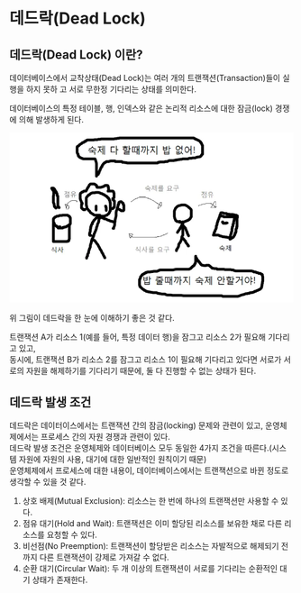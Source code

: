 # 데드락(Dead Lock)

## 데드락(Dead Lock) 이란?

데이터베이스에서 교착상태(Dead Lock)는 여러 개의 트랜잭션(Transaction)들이 실행을 하지 못하
고 서로 무한정 기다리는 상태를 의미한다. 

데이터베이스의 특정 테이블, 행, 인덱스와 같은 논리적 리소스에 대한 잠금(lock) 경쟁에 의해 발생하게 된다.

![image](../images/database-basic/Deadlock.png)

위 그림이 데드락을 한 눈에 이해하기 좋은 것 같다.

트랜잭션 A가 리소스 1(예를 들어, 특정 데이터 행)을 잠그고 리소스 2가 필요해 기다리고 있고,  
동시에, 트랜잭션 B가 리소스 2를 잠그고 리소스 1이 필요해 기다리고 있다면
서로가 서로의 자원을 해제하기를 기다리기 때문에, 둘 다 진행할 수 없는 상태가 된다.


## 데드락 발생 조건

데드락은 데이터이스에서는 트랜잭션 간의 잠금(locking) 문제와 관련이 있고, 운영체제에서는 프로세스 간의 자원 경쟁과 관련이 있다.  
데드락 발생 조건은 운영체제와 데이터베이스 모두 동일한 4가지 조건을 따른다.(시스템 자원에 자원의 사용, 대기에 대한 일반적인 원칙이기 때문)  
운영체제에서 프로세스에 대한 내용이, 데이터베이스에서는 트랜잭션으로 바뀐 정도로 생각할 수 있을 것 같다.

1. 상호 배제(Mutual Exclusion): 리소스는 한 번에 하나의 트랜잭션만 사용할 수 있다.
2. 점유 대기(Hold and Wait): 트랜잭션은 이미 할당된 리소스를 보유한 채로 다른 리소스를 요청할 수 있다.
3. 비선점(No Preemption): 트랜잭션이 할당받은 리소스는 자발적으로 해제되기 전까지 다른 트랜잭션이 강제로 가져갈 수 없다.
4. 순환 대기(Circular Wait): 두 개 이상의 트랜잭션이 서로를 기다리는 순환적인 대기 상태가 존재한다.







